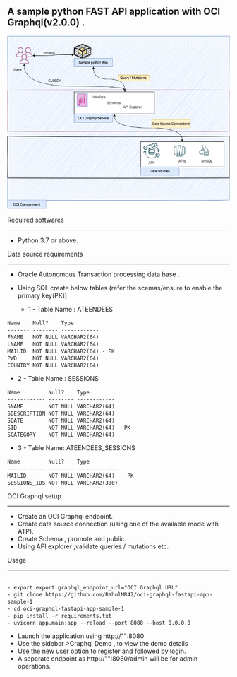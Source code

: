 A sample python FAST API application with OCI Graphql(v2.0.0) .
----

![](./static/images/demo2.png)

Required softwares 

----

- Python 3.7 or above.

Data source requirements

---

- Oracle Autonomous Transaction processing data base .
- Using SQL create below tables (refer the scemas/ensure to enable the primary key(PK))

  - 1 - Table Name : ATEENDEES
```aidl
Name    Null?    Type
------- -------- ------------ 
FNAME   NOT NULL VARCHAR2(64)
LNAME   NOT NULL VARCHAR2(64)
MAILID  NOT NULL VARCHAR2(64) - PK 
PWD     NOT NULL VARCHAR2(64)
COUNTRY NOT NULL VARCHAR2(64)
```
- 2 - Table Name : SESSIONS
```aidl
Name         Null?    Type         
------------ -------- ------------ 
SNAME        NOT NULL VARCHAR2(64) 
SDESCRIPTION NOT NULL VARCHAR2(64) 
SDATE        NOT NULL VARCHAR2(64) 
SID          NOT NULL VARCHAR2(64) - PK 
SCATEGORY    NOT NULL VARCHAR2(64) 
```

- 3 - Table Name: ATEENDEES_SESSIONS

```aidl
Name         Null?    Type          
------------ -------- ------------- 
MAILID       NOT NULL VARCHAR2(64)  - PK 
SESSIONS_IDS NOT NULL VARCHAR2(300) 
```

OCI Graphql setup 

---


- Create an OCI Graphql endpoint.
- Create data source connection (using one of the available mode with ATP).
- Create Schema , promote and public.
- Using API explorer ,validate queries / mutations etc.


Usage

---

```aidl

- export export graphql_endpoint_url="OCI Graphql URL"
- git clone https://github.com/RahulMR42/oci-graphql-fastapi-app-sample-1
- cd oci-graphql-fastapi-app-sample-1
- pip install -r requirements.txt
- uvicorn app.main:app --reload --port 8080 --host 0.0.0.0
```


- Launch the application using http://"<IP or localhost >":8080
- Use the sidebar >Graphql Demo ,  to view the demo details 
- Use the new user option to register and followed by login.
- A seperate endpoint as http://"<IP or localhost >":8080/admin will be for admin operations.